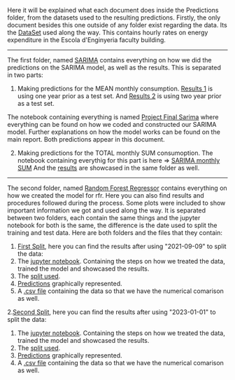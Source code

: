 Here it will be explained what each document does inside the Predictions folder, from the datasets used to the resulting predictions.
Firstly, the only document besides this one outside of any folder exist regarding the data. Its the [DataSet](https://github.com/peremayolc/UAB_EnergyStudy/blob/main/Predictions/Copy%20of%20Consum%20energia%20Q%202018-2023%20horari.csv) used along the way. This contains hourly rates on energy expenditure in the Escola d'Enginyeria faculty building.

------------------------------------------------------------------------------------------------------------------------------------------------------------------------------

The first folder, named [SARIMA](https://github.com/peremayolc/UAB_EnergyStudy/tree/main/Predictions/SARIMA) contains everything on how we did the predictions on the SARIMA model, as well as the results. This is separated in two parts:
1. Making predictions for the MEAN monthly consumption.
[Results 1](https://github.com/peremayolc/UAB_EnergyStudy/blob/main/Predictions/SARIMA/RESULTS%20SARIMA.png) is using one year prior as a test set.
And [Results 2](https://github.com/peremayolc/UAB_EnergyStudy/blob/main/Predictions/SARIMA/RESULTS_SARIMA_TEST2YEARS.png) is using two year prior as a test set.

  The notebook containing everything is named [Project Final Sarima](https://github.com/peremayolc/UAB_EnergyStudy/blob/main/Predictions/SARIMA/project_final_SARIMA.ipynb) where everything can be found on how we coded and constructed our SARIMA model. Further explanations on how the model works can be found on the main report. Both predictions appear in this document.

2. Making predictions for the TOTAL monthly SUM consumoption.
The notebook containing everythig for this part is here => [SARIMA monthly SUM](https://github.com/peremayolc/UAB_EnergyStudy/blob/main/Predictions/SARIMA/project_final_SARIMA_SUM.ipynb) And the [results](https://github.com/peremayolc/UAB_EnergyStudy/blob/main/Predictions/SARIMA/RESULTS_SARIMA_SUM.png) are showcased in the same folder as well.

------------------------------------------------------------------------------------------------------------------------------------------------------------------------------

The second folder, named [Random Forest Regressor](https://github.com/peremayolc/UAB_EnergyStudy/tree/main/Predictions/Random%20Forest%20Regressor) contains everything on how we created the model for rfr. Here you can also find results and procedures followed during the process. Some plots were included to show important information we got and used along the way. It is separated between two folders, each contain the same things and the jupyter notebook for both is the same, the difference is the date used to split the training and test data. Here are both folders and the files that they contain:

1. [First Split](https://github.com/peremayolc/UAB_EnergyStudy/tree/main/Predictions/Random%20Forest%20Regressor/SPLIT1), here you can find the results after using "2021-09-09" to split the data:
  1. The [jupyter notebook](https://github.com/peremayolc/UAB_EnergyStudy/blob/main/Predictions/Random%20Forest%20Regressor/SPLIT1/project_final_RFR.ipynb). Containing the steps on how we treated the data, trained the model and showcased the results.
  2. The [split used](https://github.com/peremayolc/UAB_EnergyStudy/blob/main/Predictions/Random%20Forest%20Regressor/SPLIT1/test_train%20split.png).
  3. [Predictions](https://github.com/peremayolc/UAB_EnergyStudy/blob/main/Predictions/Random%20Forest%20Regressor/SPLIT1/PREDICTIONS.png) graphically represented.
  4. A [.csv file](https://github.com/peremayolc/UAB_EnergyStudy/blob/main/Predictions/Random%20Forest%20Regressor/SPLIT1/data.csv) containing the data so that we have the numerical comarison as well.


2.[Second Split](https://github.com/peremayolc/UAB_EnergyStudy/tree/main/Predictions/Random%20Forest%20Regressor/SPLIT2), here you can find the results after using "2023-01-01" to split the data:
  1. The [jupyter notebook](https://github.com/peremayolc/UAB_EnergyStudy/blob/main/Predictions/Random%20Forest%20Regressor/SPLIT2/project_final_RFR_split2.ipynb). Containing the steps on how we treated the data, trained the model and showcased the results.
  2. The [split used](https://github.com/peremayolc/UAB_EnergyStudy/blob/main/Predictions/Random%20Forest%20Regressor/SPLIT2/test_train%20split2.png).
  3. [Predictions](https://github.com/peremayolc/UAB_EnergyStudy/blob/main/Predictions/Random%20Forest%20Regressor/SPLIT2/PREDICTIONS_split2.png) graphically represented.
  4. A [.csv file](https://github.com/peremayolc/UAB_EnergyStudy/blob/main/Predictions/Random%20Forest%20Regressor/SPLIT2/data_split2.csv) containing the data so that we have the numerical comarison as well.

